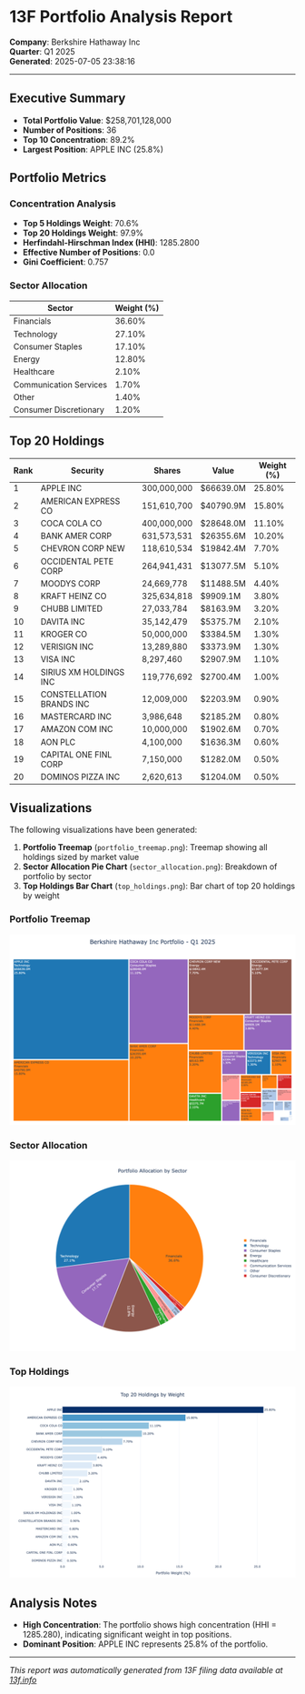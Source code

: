 # 13F Portfolio Analysis Report

**Company**: Berkshire Hathaway Inc  
**Quarter**: Q1 2025  
**Generated**: 2025-07-05 23:38:16

---

## Executive Summary

- **Total Portfolio Value**: $258,701,128,000
- **Number of Positions**: 36
- **Top 10 Concentration**: 89.2%
- **Largest Position**: APPLE INC (25.8%)

## Portfolio Metrics

### Concentration Analysis
- **Top 5 Holdings Weight**: 70.6%
- **Top 20 Holdings Weight**: 97.9%
- **Herfindahl-Hirschman Index (HHI)**: 1285.2800
- **Effective Number of Positions**: 0.0
- **Gini Coefficient**: 0.757

### Sector Allocation

| Sector | Weight (%) |
|--------|------------|
| Financials | 36.60% |
| Technology | 27.10% |
| Consumer Staples | 17.10% |
| Energy | 12.80% |
| Healthcare | 2.10% |
| Communication Services | 1.70% |
| Other | 1.40% |
| Consumer Discretionary | 1.20% |


## Top 20 Holdings

| Rank | Security | Shares | Value | Weight (%) |
|------|----------|--------|-------|------------|
| 1 | APPLE INC | 300,000,000 | $66639.0M | 25.80% |
| 2 | AMERICAN EXPRESS CO | 151,610,700 | $40790.9M | 15.80% |
| 3 | COCA COLA CO | 400,000,000 | $28648.0M | 11.10% |
| 4 | BANK AMER CORP | 631,573,531 | $26355.6M | 10.20% |
| 5 | CHEVRON CORP NEW | 118,610,534 | $19842.4M | 7.70% |
| 6 | OCCIDENTAL PETE CORP | 264,941,431 | $13077.5M | 5.10% |
| 7 | MOODYS CORP | 24,669,778 | $11488.5M | 4.40% |
| 8 | KRAFT HEINZ CO | 325,634,818 | $9909.1M | 3.80% |
| 9 | CHUBB LIMITED | 27,033,784 | $8163.9M | 3.20% |
| 10 | DAVITA INC | 35,142,479 | $5375.7M | 2.10% |
| 11 | KROGER CO | 50,000,000 | $3384.5M | 1.30% |
| 12 | VERISIGN INC | 13,289,880 | $3373.9M | 1.30% |
| 13 | VISA INC | 8,297,460 | $2907.9M | 1.10% |
| 14 | SIRIUS XM HOLDINGS INC | 119,776,692 | $2700.4M | 1.00% |
| 15 | CONSTELLATION BRANDS INC | 12,009,000 | $2203.9M | 0.90% |
| 16 | MASTERCARD INC | 3,986,648 | $2185.2M | 0.80% |
| 17 | AMAZON COM INC | 10,000,000 | $1902.6M | 0.70% |
| 18 | AON PLC | 4,100,000 | $1636.3M | 0.60% |
| 19 | CAPITAL ONE FINL CORP | 7,150,000 | $1282.0M | 0.50% |
| 20 | DOMINOS PIZZA INC | 2,620,613 | $1204.0M | 0.50% |


## Visualizations

The following visualizations have been generated:

1. **Portfolio Treemap** (`portfolio_treemap.png`): Treemap showing all holdings sized by market value
2. **Sector Allocation Pie Chart** (`sector_allocation.png`): Breakdown of portfolio by sector
3. **Top Holdings Bar Chart** (`top_holdings.png`): Bar chart of top 20 holdings by weight

### Portfolio Treemap
![Portfolio Treemap](portfolio_treemap.png)

### Sector Allocation
![Sector Allocation](sector_allocation.png)

### Top Holdings
![Top Holdings](top_holdings.png)

## Analysis Notes

- **High Concentration**: The portfolio shows high concentration (HHI = 1285.280), indicating significant weight in top positions.
- **Dominant Position**: APPLE INC represents 25.8% of the portfolio.

---

*This report was automatically generated from 13F filing data available at [13f.info](https://13f.info)*
